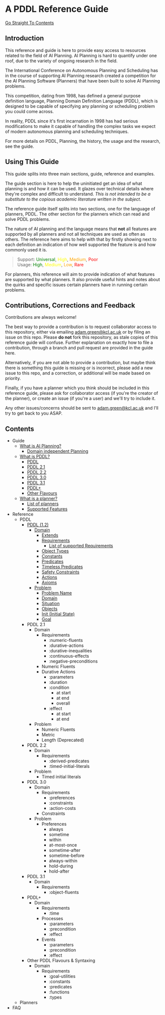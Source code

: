 # A PDDL Reference Guide
[Go Straight To Contents](#contents)
## Introduction
This reference and guide is here to provide easy access to resources related to the field of AI Planning. AI Planning is hard to quantify under one roof, due to the variety of ongoing research in the field. 

The International Conference on Autonomous Planning and Scheduling has in the course of supporting AI Planning research created a competition for the AI Planning Software (Planners) that have been built to solve AI Planning problems.

This competition, dating from 1998, has defined a general purpose definition language, Planning Domain Definition Language (PDDL), which is designed to be capable of specifying any planning or scheduling problem you could come across.

In reality, PDDL since it's first incarnation in 1998 has had serious modifications to make it capable of handling the complex tasks we expect of modern autonomous planning and scheduling techniques. 

For more details on PDDL, Planning, the history, the usage and the research, see the guide.

## Using This Guide
This guide splits into three main sections, guide, reference and examples. 

The guide section is here to help the uninitiated get an idea of what planning is and how it can be used. It glazes over technical details where they're complex and difficult to understand. *This is not intended to be a substitute to the copious academic literature written in the subject*.

The reference guide itself splits into two sections, one for the language of planners, PDDL. The other section for the planners which can read and solve PDDL problems. 

The nature of AI planning and the language means that **not** all features are supported by all planners and not all techniques are used as often as others. The reference here aims to help with that by firstly showing next to each definition an indication of how well supported the feature is and how commonly used it is.

>Support: <span style="color:green">Universal</span>, <span style="color:yellow">High</span>, <span style="color:orange">Medium</span>, <span style="color:red">Poor</span>  
Usage: <span style="color:green">High</span>, <span style="color:yellow">Medium</span>, <span style="color:orange">Low</span>, <span style="color:red">Rare</span>

For planners, this reference will aim to provide indication of what features are supported by what planners. It also provide useful hints and notes about the quirks and specific issues certain planners have in running certain problems. 

## Contributions, Corrections and Feedback
Contributions are always welcome!

The best way to provide a contribution is to request collaborator access to this repository, either via emailing adam.green@kcl.ac.uk or by filing an issue on this repo. Please **do not** fork this repository, as stale copies of this reference guide will confuse. Further explanation on exactly how to file a contribution, through a branch and pull request are provided in the guide here.

Alternatively, if you are not able to provide a contribution, but maybe think there is something this guide is missing or is incorrect, please add a new issue to this repo, and a correction, or additional will be made based on priority.

Finally, if you have a planner which you think should be included in this reference guide, please ask for collaborator access (if you're the creator of the planner), or create an issue (if you're a user) and we'll try to include it.

Any other issues/concerns should be sent to adam.green@kcl.ac.uk and I'll try to get back to you ASAP.

## Contents
- Guide
    - [What is AI Planning?](./guide/whatisaip.md)
        - [Domain independent Planning](./guide/whatisaip.md#domain%20independent%20planning)
    - [What is PDDL?](./guide/whatispddl.md)
        - [PDDL](./guide/whatispddl.md#pddl)
        - [PDDL 2.1](./guide/whatispddl.md#pddl-21)
        - [PDDL 2.2](./guide/whatispddl.md#pddl-22)
        - [PDDL 3.0](./guide/whatispddl.md#pddl-3)
        - [PDDL 3.1](./guide/whatispddl.md#pddl-31)
        - [PDDL+](./guide/whatispddl.md#pddl-1)
        - [Other Flavours](./guide/whatispddl.md#other-flavours-of-pddl)
    - [What is a planner?](./guide/whatisplanner.md)
        - [List of planners](./guide/whatisplanner.md#list-of-planners)
        - [Supported Features](./guide/whatisplanner.md#planner-feature-support)
- Reference
    - PDDL
        - [PDDL (1.2)](/reference/PDDL/main.md)
            - [Domain](./reference/PDDL/domain.md)
                - [Extends](./reference/PDDL/domain.md#extends)
                - [Requirements](./reference/PDDL/domain.md#requirements)
                    - [List of supported Requirements](./reference/PDDL/Domain/requirements.md)
                - [Object Types](./reference/PDDL/domain.md#object-types)
                - [Constants](./reference/PDDL/domain.md#constants)
                - [Predicates](./reference/PDDL/domain.md#predicates)
                - [Timeless Predicates](./reference/PDDL/domain.md#timeless-predicates)
                - [Safety Constraints](./reference/PDDL/domain.md#safety-constraint)
                - [Actions](./reference/PDDL/domain.md#actions)
                - [Axioms](./reference/PDDL/domain.md#axioms)
            - [Problem](./reference/PDDL/problem.md)
                - [Problem Name](./reference/PDDL/problem.md#problem-name)
                - [Domain](./reference/PDDL/problem.md#domain)
                - [Situation](./reference/PDDL/problem.md#situation)
                - [Objects](./reference/PDDL/problem.md#objects)
                - [Init (Initial State)](./reference/PDDL/problem.md#init)
                - [Goal](./reference/PDDL/problem.md#goal)
        - PDDL 2.1
            - Domain
                - Requirements
                    - :numeric-fluents
                    - :durative-actions
                    - :durative-inequalities
                    - :continuous-effects
                    - :negative-preconditions
                - Numeric Fluents
                - Durative Actions
                    - :parameters
                    - :duration
                    - :condition
                        - at start
                        - at end
                        - overall
                    - :effect
                        - at start
                        - at end
            - Problem
                - Numeric Fluents
                - Metric
                - Length (Deprecated)
        - PDDL 2.2
            - Domain
                - Requirements
                    - :derived-predicates
                    - :timed-initial-literals
            - Problem
                - Timed initial literals
        - PDDL 3.0
            - Domain
                - Requirements
                    - :preferences
                    - :constraints
                    - :action-costs
                - Constraints
            - Problem
                - Preferences
                    - always
                    - sometime
                    - within
                    - at-most-once
                    - sometime-after
                    - sometime-before
                    - always-within
                    - hold-during
                    - hold-after
        - PDDL 3.1
            - Domain
                - Requirements
                    - :object-fluents
        - PDDL+
            - Domain
                - Requirements
                    - :time
                - Processes
                    - :parameters
                    - :precondition
                    - :effect
                - Events
                    - :parameters
                    - :precondition
                    - :effect
        - Other PDDL Flavours & Syntaxing
            - Domain
                - Requirements
                    - :goal-utilities
                    - :constants
                    - :predicates
                    - :functions
                    - :types
    - Planners
- FAQ
